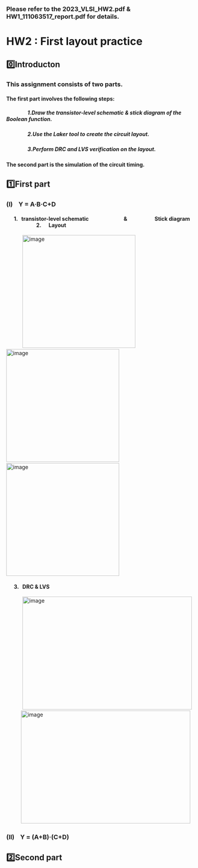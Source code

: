 ### Please refer to the 2023_VLSI_HW2.pdf & HW1_111063517_report.pdf for details.

# **HW2 : First layout practice**  

## 0️⃣Introducton

  ### This assignment consists of two parts.

#### The first part involves the following steps:

  ##### &nbsp;&nbsp;&nbsp;&nbsp;&nbsp;&nbsp;&nbsp;&nbsp;&nbsp;&nbsp;&nbsp;&nbsp;&nbsp;&nbsp;&nbsp;&nbsp;   1.Draw the transistor-level schematic & stick diagram of the Boolean function.
  ##### &nbsp;&nbsp;&nbsp;&nbsp;&nbsp;&nbsp;&nbsp;&nbsp;&nbsp;&nbsp;&nbsp;&nbsp;&nbsp;&nbsp;&nbsp;&nbsp;   2.Use the Laker tool to create the circuit layout.
  ##### &nbsp;&nbsp;&nbsp;&nbsp;&nbsp;&nbsp;&nbsp;&nbsp;&nbsp;&nbsp;&nbsp;&nbsp;&nbsp;&nbsp;&nbsp;&nbsp;   3.Perform DRC and LVS verification on the layout.

#### The second part is the simulation of the circuit timing.

## 1️⃣First part
  ### (I) &nbsp;&nbsp; Y = A·B·C+D
  #### &nbsp;&nbsp;&nbsp;&nbsp;&nbsp;   1. &nbsp; transistor-level schematic &nbsp;&nbsp;&nbsp;&nbsp;&nbsp;&nbsp;&nbsp;&nbsp;&nbsp;&nbsp;&nbsp;&nbsp;&nbsp;&nbsp;&nbsp;&nbsp;&nbsp;&nbsp;&nbsp;&nbsp;&nbsp;&nbsp;&nbsp;&nbsp;&nbsp;&nbsp; & &nbsp;&nbsp;&nbsp;&nbsp;&nbsp;&nbsp;&nbsp;&nbsp;&nbsp;&nbsp;&nbsp;&nbsp;&nbsp;&nbsp;&nbsp;&nbsp;&nbsp;&nbsp;&nbsp;&nbsp; Stick diagram    &nbsp;&nbsp;&nbsp;&nbsp;&nbsp;&nbsp;&nbsp;&nbsp;&nbsp;&nbsp;&nbsp;&nbsp;&nbsp;&nbsp;&nbsp;&nbsp;&nbsp;&nbsp;&nbsp;&nbsp;&nbsp;&nbsp;&nbsp; 2.  &nbsp;&nbsp;&nbsp;&nbsp; Layout

  
  &nbsp;&nbsp;&nbsp;&nbsp;&nbsp;&nbsp;&nbsp;&nbsp;&nbsp;&nbsp; <img src="https://github.com/user-attachments/assets/d2c2147b-59d5-4ce7-9564-63f2aaab6e1c" alt="image" width="300" height="300"> &nbsp;&nbsp;&nbsp; <img src="https://github.com/user-attachments/assets/2873326a-406e-45cd-ab6a-c2ff60709dcb" alt="image" width="300" height="300">   &nbsp;&nbsp;&nbsp; <img width="300" height="300" alt="image" src="https://github.com/user-attachments/assets/ca7fe70a-aa3c-45b3-a245-7e12a7729201">  

  #### &nbsp;&nbsp;&nbsp;&nbsp;&nbsp;   3. &nbsp; DRC & LVS
&nbsp;&nbsp;&nbsp;&nbsp;&nbsp;&nbsp;&nbsp;&nbsp;&nbsp;&nbsp; <img width="450" height="300" alt="image" src="https://github.com/user-attachments/assets/a099b8cd-9162-464a-bcf8-67290233f0e0"> &nbsp;&nbsp;&nbsp;&nbsp;&nbsp;&nbsp;&nbsp;&nbsp;&nbsp; <img width="450" height="300" alt="image" src="https://github.com/user-attachments/assets/351e689f-90f9-4173-9b3c-204f570dc0be">  




  ### (II) &nbsp;&nbsp; Y = (A+B)·(C+D) 


## 2️⃣Second part
